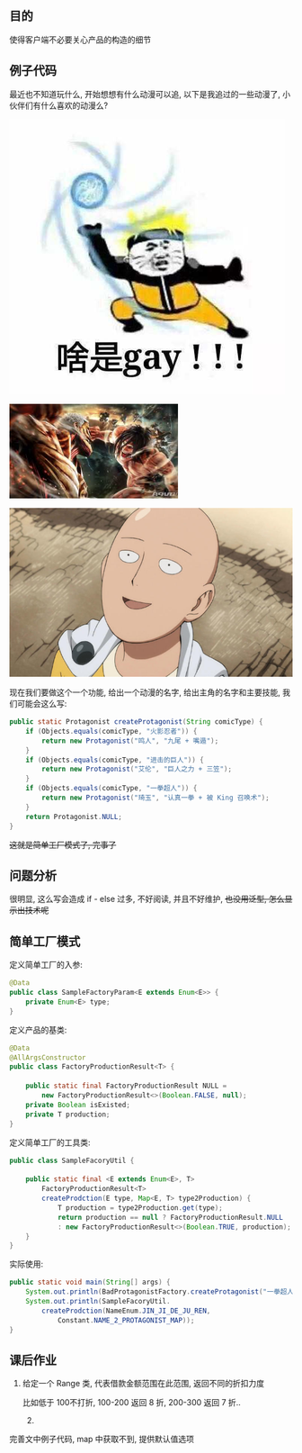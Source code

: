 ## 目的

使得客户端不必要关心产品的构造的细节

## 例子代码

最近也不知道玩什么, 开始想想有什么动漫可以追, 以下是我追过的一些动漫了, 小伙伴们有什么喜欢的动漫么?

![](/assets/2019113001.png)

![](/assets/2019113002.png)

![](/assets/2019113004.png)

现在我们要做这个一个功能, 给出一个动漫的名字, 给出主角的名字和主要技能, 我们可能会这么写:

```java
public static Protagonist createProtagonist(String comicType) {
    if (Objects.equals(comicType, "火影忍者")) {
        return new Protagonist("鸣人", "九尾 + 嘴遁");
    }
    if (Objects.equals(comicType, "进击的巨人")) {
        return new Protagonist("艾伦", "巨人之力 + 三笠");
    }
    if (Objects.equals(comicType, "一拳超人")) {
        return new Protagonist("琦玉", "认真一拳 + 被 King 召唤术");
    }
    return Protagonist.NULL;
}
```

~~这就是简单工厂模式了, 完事了~~

## 问题分析

很明显, 这么写会造成 if - else 过多, 不好阅读, 并且不好维护, ~~也没用泛型, 怎么显示出技术呢~~

## 简单工厂模式

定义简单工厂的入参:

```java
@Data
public class SampleFactoryParam<E extends Enum<E>> {
    private Enum<E> type;
}
```

定义产品的基类:

```java
@Data
@AllArgsConstructor
public class FactoryProductionResult<T> {

    public static final FactoryProductionResult NULL = 
        new FactoryProductionResult<>(Boolean.FALSE, null);
    private Boolean isExisted;
    private T production;
}
```

定义简单工厂的工具类:

```java
public class SampleFacoryUtil {

    public static final <E extends Enum<E>, T>
        FactoryProductionResult<T> 
        createProdction(E type, Map<E, T> type2Production) {
            T production = type2Production.get(type);
            return production == null ? FactoryProductionResult.NULL 
            : new FactoryProductionResult<>(Boolean.TRUE, production);
    }
}
```

实际使用:

```java
public static void main(String[] args) {
    System.out.println(BadProtagonistFactory.createProtagonist("一拳超人"));
    System.out.println(SampleFacoryUtil.
        createProdction(NameEnum.JIN_JI_DE_JU_REN, 
            Constant.NAME_2_PROTAGONIST_MAP));
}
```

## 课后作业

1. 给定一个 Range 类, 代表借款金额范围在此范围, 返回不同的折扣力度

      比如低于 100不打折, 100-200 返回 8 折, 200-300 返回 7 折..

    2. 



完善文中例子代码, map 中获取不到, 提供默认值选项


